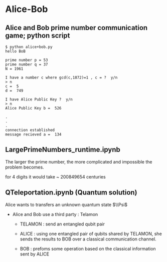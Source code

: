 # Alice-Bob

## Alice and Bob prime number communication game; python script
```
$ python alice+bob.py
hello BoB

prime number p = 53
prime number q = 37
N = 1961

I have a number c where gcd(c,1872)=1 , c = ?  y/n
> n
c =  5
d =  749

I have Alice Public Key ?  y/n
> n
Alice Public Key b =  526

.
.
.
connection established
message recieved a =  134
```
## LargePrimeNumbers_runtime.ipynb
The larger the prime number, the more complicated and impossible the problem becomes.

for 4 digits it would take ~ 200849654 centuries

## QTeleportation.ipynb (Quantum solution)
Alice wants to transfers an unknown quantum state $\\Psi$ 
* Alice and Bob use a third party : Telamon
   * TELAMON : send an entangled qubit pair

   * ALICE : using one entangled pair of qubits shared by TELAMON, she sends the results to BOB over a classical communication channel.

   * BOB : prefoms some operation based on the classical information sent by ALICE
